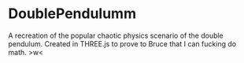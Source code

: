 # DoublePendulumm
A recreation of the popular chaotic physics scenario of the double pendulum. Created in THREE.js to prove to Bruce that I can fucking do math. >w&lt;
